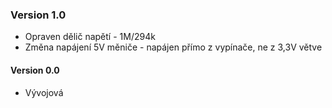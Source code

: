 ### Version 1.0
- Opraven dělič napětí - 1M/294k
- Změna napájení 5V měniče - napájen přímo z vypínače, ne z 3,3V větve
#### Version 0.0
- Vývojová